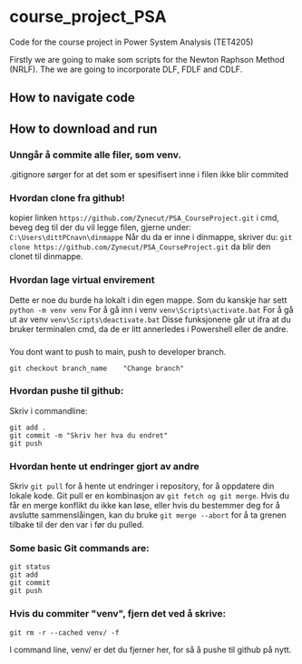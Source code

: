 # course_project_PSA
Code for the course project in Power System Analysis (TET4205)

Firstly we are going to make som scripts for the Newton Raphson Method (NRLF).
The we are going to incorporate DLF, FDLF and CDLF.

## How to navigate code
## How to download and run

### Unngår å commite alle filer, som venv.
.gitignore sørger for at det som er spesifisert inne i filen ikke blir commited

### Hvordan clone fra github!
kopier linken
```https://github.com/Zynecut/PSA_CourseProject.git```
i cmd, beveg deg til der du vil legge filen, gjerne under:
```C:\Users\dittPCnavn\dinmappe```
Når du da er inne i dinmappe, skriver du:
```git clone https://github.com/Zynecut/PSA_CourseProject.git```
da blir den clonet til dinmappe.


### Hvordan lage virtual envirement 
Dette er noe du burde ha lokalt i din egen mappe. Som du kanskje har sett 
```python -m venv venv```
For å gå inn i venv
```venv\Scripts\activate.bat```
For å gå ut av venv
```venv\Scripts\deactivate.bat```
Disse funksjonene går ut ifra at du bruker terminalen cmd, da de er litt annerledes i Powershell eller de andre.

###
You dont want to push to main, push to developer branch.
```
git checkout branch_name    "Change branch"
```


### Hvordan pushe til github:
Skriv i commandline:
```
git add .
git commit -m "Skriv her hva du endret"
git push
```

### Hvordan hente ut endringer gjort av andre
Skriv ```git pull``` for å hente ut endringer i repository, for å oppdatere din lokale kode.
Git pull er en kombinasjon av ```git fetch og git merge```. Hvis du får en merge konflikt du ikke kan løse, eller hvis du bestemmer deg for å avslutte sammenslåingen, kan du bruke ```git merge --abort``` for å ta grenen tilbake til der den var i før du pulled.

### Some basic Git commands are:
```
git status
git add
git commit
git push
```

### Hvis du commiter "venv", fjern det ved å skrive:
```
git rm -r --cached venv/ -f
```
I command line, venv/ er det du fjerner her, for så å pushe til github på nytt.